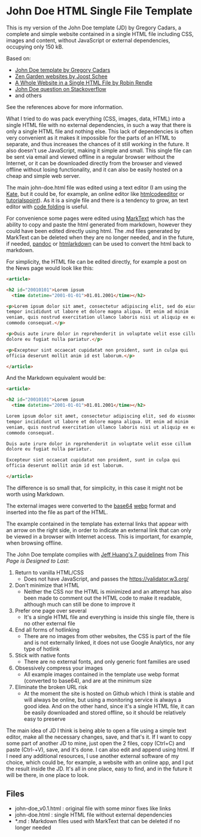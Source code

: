 # John Doe HTML Single File Template

This is my version of the John Doe template (JD) by Gregory Cadars, a complete and simple website contained in a single HTML file including CSS, images and content, without JavaScript or external dependencies, occupying only 150 kB. 

Based on:

- [John Doe template by Gregory Cadars](http://github.com/cadars/john-doe/)
- [Zen Garden websites by Joost Schee](http://github.com/jhvanderschee/zengardenwebsites)
- [A Whole Website in a Single HTML File by Robin Rendle](http://css-tricks.com/a-whole-website-in-a-single-html-file)
- [John Doe question on Stackoverflow](http://stackoverflow.com/questions/66522759/how-exactly-does-the-css-in-the-john-doe-no-js-webpage-manage-to-make-the-defaul)
- and others

See the references above for more information.

What I tried to do was pack everything (CSS, images, data, HTML) into a single HTML file with no external dependencies, in such a way that there is only a single HTML file and nothing else. This lack of dependencies is often very convenient as it makes it impossible for the parts of an HTML to separate, and thus increases the chances of it still working in the future. It also doesn't use JavaScript, making it simple and small. This single file can be sent via email and viewed offline in a regular browser without the Internet, or it can be downloaded directly from the browser and viewed offline without losing functionality, and it can also be easily hosted on a cheap and simple web server.

The main john-doe.html file was edited using a text editor (I am using the [Kate](https://kate-editor.org/), but it could be, for example, an online editor like [htmlcodeeditor](https://htmlcodeeditor.com/) or [tutorialspoint](https://www.tutorialspoint.com/online_html_editor.php)). As it is a single file and there is a tendency to grow, an text editor with [code folding](https://en.wikipedia.org/wiki/Code_folding) is useful.

For convenience some pages were edited using [MarkText](https://github.com/marktext/marktext) which has the ability to copy and paste the html generated from markdown, however they could have been edited directly using html. The .md files generated by MarkText can be deleted when they are no longer needed, and in the future, if needed, [pandoc](https://pandoc.org/try/) or [htmlarkdown](https://evitanrelta.github.io/htmlmarkdown/) can be used to convert the html back to markdown.

For simplicity, the HTML file can be edited directly, for example a post on the News page would look like this:

```html
<article>

<h2 id="20010101">Lorem ipsum
  <time datetime="2001-01-01">01.01.2001</time></h2>

<p>Lorem ipsum dolor sit amet, consectetur adipiscing elit, sed do eiusmod
tempor incididunt ut labore et dolore magna aliqua. Ut enim ad minim
veniam, quis nostrud exercitation ullamco laboris nisi ut aliquip ex ea
commodo consequat.</p>

<p>Duis aute irure dolor in reprehenderit in voluptate velit esse cillum
dolore eu fugiat nulla pariatur.</p>

<p>Excepteur sint occaecat cupidatat non proident, sunt in culpa qui
officia deserunt mollit anim id est laborum.</p>

</article>
```

And the Markdown equivalent would be:

```markdown
<article>

<h2 id="20010101">Lorem ipsum
  <time datetime="2001-01-01">01.01.2001</time></h2>

Lorem ipsum dolor sit amet, consectetur adipiscing elit, sed do eiusmod
tempor incididunt ut labore et dolore magna aliqua. Ut enim ad minim
veniam, quis nostrud exercitation ullamco laboris nisi ut aliquip ex ea
commodo consequat.

Duis aute irure dolor in reprehenderit in voluptate velit esse cillum
dolore eu fugiat nulla pariatur.

Excepteur sint occaecat cupidatat non proident, sunt in culpa qui
officia deserunt mollit anim id est laborum.

</article>
```

The difference is so small that, for simplicity, in this case it might not be worth using Markdown.

The external images were converted to the [base64](https://linux.die.net/man/1/base64) [webp](https://developers.google.com/speed/webp) format and inserted into the file as part of the HTML.

The example contained in the template has external links that appear with an arrow on the right side, in order to indicate an external link that can only be viewed in a browser with Internet access. This is important, for example, when browsing offline.

The John Doe template complies with [Jeff Huang's 7 guidelines](https://jeffhuang.com/designed_to_last/) from *This Page is Designed to Last*:

1. Return to vanilla HTML/CSS
   - Does not have JavaScript, and passes the https://validator.w3.org/
2. Don't minimize that HTML
   - Neither the CSS nor the HTML is minimized and an attempt has also been made to comment out the HTML code to make it readable, although much can still be done to improve it
3. Prefer one page over several
   - It's a single HTML file and everything is inside this single file, there is no other external file
4. End all forms of hotlinking
   - There are no images from other websites, the CSS is part of the file and is not externally linked, it does not use Google Analytics, nor any type of hotlink
5. Stick with native fonts
   - There are no external fonts, and only generic font families are used
6. Obsessively compress your images
   - All example images contained in the template use webp format (converted to base64), and are at the minimum size
7. Eliminate the broken URL risk
   - At the moment the site is hosted on Github which I think is stable and will always be online, but using a monitoring service is always a good idea. And on the other hand, since it's a single HTML file, it can be easily downloaded and stored offline, so it should be relatively easy to preserve

The main idea of JD I think is being able to open a file using a simple text editor, make all the necessary changes, save, and that's it. If I want to copy some part of another JD to mine, just open the 2 files, copy (Ctrl+C) and paste (Ctrl-+V), save, and it's done. I can also edit and append using html. If I need any additional resources, I use another external software of my choice, which could be, for example, a website with an online app, and I put the result inside the JD. It's all in one place, easy to find, and in the future it will be there, in one place to look.

## Files

- john-doe_v0.1.html : original file with some minor fixes like links
- john-doe.html : single HTML file without external dependencies
- *.md : Markdown files used with MarkText that can be deleted if no longer needed
